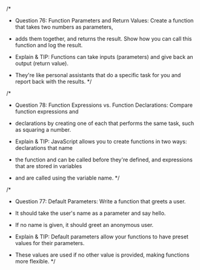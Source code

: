 /*
* Question 76: Function Parameters and Return Values: Create a function that takes two numbers as parameters, 
* adds them together, and returns the result. Show how you can call this function and log the result.

* Explain & TIP: Functions can take inputs (parameters) and give back an output (return value). 
* They're like personal assistants that do a specific task for you and report back with the results.
*/

/*
* Question 78: Function Expressions vs. Function Declarations: Compare function expressions and 
* declarations by creating one of each that performs the same task, such as squaring a number.

* Explain & TIP: JavaScript allows you to create functions in two ways: declarations that name 
* the function and can be called before they're defined, and expressions that are stored in variables 
* and are called using the variable name.
*/

/*
* Question 77: Default Parameters: Write a function that greets a user. 
* It should take the user's name as a parameter and say hello. 
* If no name is given, it should greet an anonymous user.

* Explain & TIP: Default parameters allow your functions to have preset values for their parameters. 
* These values are used if no other value is provided, making functions more flexible.
*/